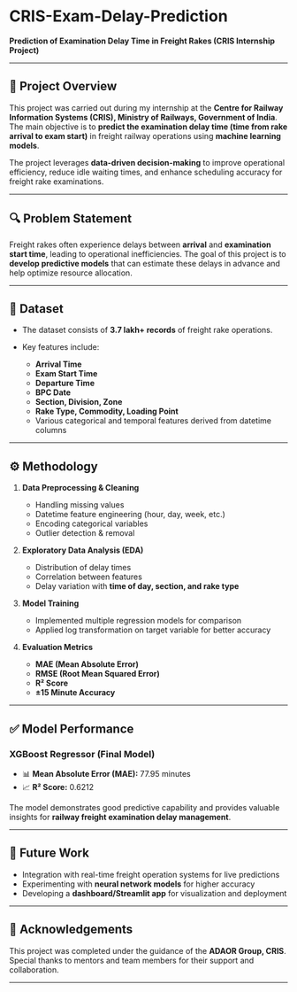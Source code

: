 # CRIS-Exam-Delay-Prediction

**Prediction of Examination Delay Time in Freight Rakes (CRIS Internship Project)**

---

## 📌 Project Overview

This project was carried out during my internship at the **Centre for Railway Information Systems (CRIS), Ministry of Railways, Government of India**. The main objective is to **predict the examination delay time (time from rake arrival to exam start)** in freight railway operations using **machine learning models**.

The project leverages **data-driven decision-making** to improve operational efficiency, reduce idle waiting times, and enhance scheduling accuracy for freight rake examinations.

---

## 🔍 Problem Statement

Freight rakes often experience delays between **arrival** and **examination start time**, leading to operational inefficiencies.
The goal of this project is to **develop predictive models** that can estimate these delays in advance and help optimize resource allocation.

---

## 📂 Dataset

* The dataset consists of **3.7 lakh+ records** of freight rake operations.
* Key features include:

  * **Arrival Time**
  * **Exam Start Time**
  * **Departure Time**
  * **BPC Date**
  * **Section, Division, Zone**
  * **Rake Type, Commodity, Loading Point**
  * Various categorical and temporal features derived from datetime columns

---

## ⚙️ Methodology

1. **Data Preprocessing & Cleaning**

   * Handling missing values
   * Datetime feature engineering (hour, day, week, etc.)
   * Encoding categorical variables
   * Outlier detection & removal

2. **Exploratory Data Analysis (EDA)**

   * Distribution of delay times
   * Correlation between features
   * Delay variation with **time of day, section, and rake type**

3. **Model Training**

   * Implemented multiple regression models for comparison
   * Applied log transformation on target variable for better accuracy

4. **Evaluation Metrics**

   * **MAE (Mean Absolute Error)**
   * **RMSE (Root Mean Squared Error)**
   * **R² Score**
   * **±15 Minute Accuracy**

---

## ✅ Model Performance

### XGBoost Regressor (Final Model)

* 📊 **Mean Absolute Error (MAE):** 77.95 minutes
* 📈 **R² Score:** 0.6212

The model demonstrates good predictive capability and provides valuable insights for **railway freight examination delay management**.

---

## 🚀 Future Work

* Integration with real-time freight operation systems for live predictions
* Experimenting with **neural network models** for higher accuracy
* Developing a **dashboard/Streamlit app** for visualization and deployment

---

## 🙌 Acknowledgements

This project was completed under the guidance of the **ADAOR Group, CRIS**.
Special thanks to mentors and team members for their support and collaboration.

---

